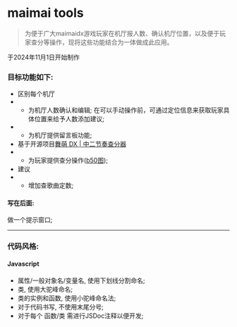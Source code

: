 # maimai tools

> 为便于广大maimaidx游戏玩家在机厅报人数、确认机厅位置，以及便于玩家查分等操作，现将这些功能结合为一体做成此应用。

于2024年11月1日开始制作


### 目标功能如下:
- 区别每个机厅
- - 为机厅人数确认和编辑; 在可以手动操作前，可通过定位信息来获取玩家具体位置来给予人数添加建议;
- - 为机厅提供留言板功能;
- 基于开源项目[舞萌 DX | 中二节奏查分器](https://www.diving-fish.com/maimaidx/prober/)
- - 为玩家提供查分操作([b50图](https://github.com/Diving-Fish/mai-bot));
- 建议
- - 增加查歌曲定数;


#### 写在后面:
做一个提示窗口;




------------------------------------

### 代码风格:

#### Javascript
- 属性/一般对象名/变量名, 使用下划线分割命名;
- 类, 使用大驼峰命名;
- 类的实例和函数, 使用小驼峰命名法;
- 对于代码书写, 不使用末尾分号;
- 对于每个 函数/类 需进行JSDoc注释以便开发;

